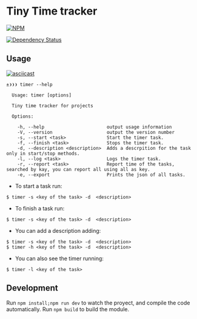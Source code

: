 # Tiny Time tracker

[![NPM](https://nodei.co/npm/time-tracker-cli.png?downloads=true)](https://nodei.co/npm/time-tracker-cli/)

[![Dependency Status](https://david-dm.org/danibram/timer-tracker-cli.svg)](https://david-dm.org/danibram/time-tracker-cli)

## Usage

[![asciicast](https://asciinema.org/a/35678.png)](https://asciinema.org/a/35678)

```
±❩❩❩ timer --help

  Usage: timer [options]

  Tiny time tracker for projects

  Options:

    -h, --help                       output usage information
    -V, --version                    output the version number
    -s, --start <task>               Start the timer task.
    -f, --finish <task>              Stops the timer task.
    -d, --description <description>  Adds a descrpition for the task only in start/stop methods.
    -l, --log <task>                 Logs the timer task.
    -r, --report <task>              Report time of the tasks, searched by kay, you can report all using all as key.
    -e, --export                     Prints the json of all tasks.
```

- To start a task run:
```
$ timer -s <key of the task> -d  <description>
```
- To finish a task run:
```
$ timer -s <key of the task> -d  <description>
```
- You can add a description adding:
```
$ timer -s <key of the task> -d  <description>
$ timer -h <key of the task> -d  <description>
```
- You can also see the timer running:
```
$ timer -l <key of the task>
```

## Development

Run ```npm install;npm run dev``` to watch the proyect, and compile the code automatically.
Run ```npm build``` to build the module.
